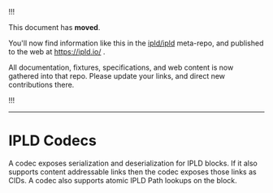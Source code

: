
!!!

This document has **moved**.

You'll now find information like this in the [ipld/ipld](https://github.com/ipld/ipld/) meta-repo,
and published to the web at https://ipld.io/ .

All documentation, fixtures, specifications, and web content is now gathered into that repo.
Please update your links, and direct new contributions there.

!!!

----

# IPLD Codecs

A codec exposes serialization and deserialization for IPLD blocks.
If it also supports content addressable links then the codec exposes those links as CIDs.
A codec also supports atomic IPLD Path lookups on the block.
